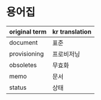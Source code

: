 # 용어집

| original term | kr translation |
| ------------- | -------------- |
| document      | 표준           |
| provisioning  | 프로비저닝     |
| obsoletes     | 무효화         |
| memo          | 문서           |
| status        | 상태           |
